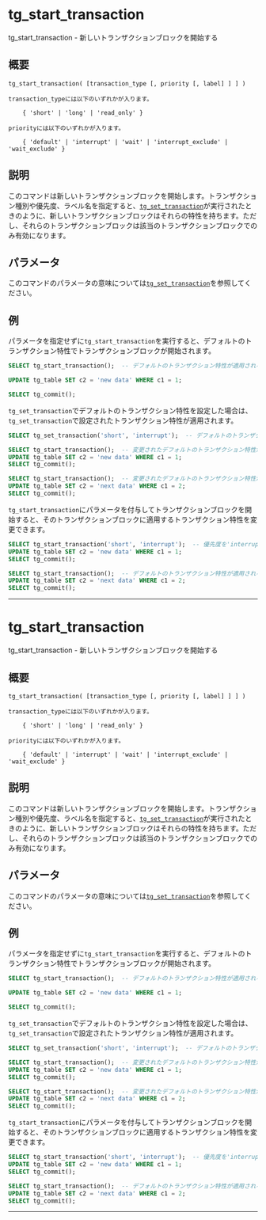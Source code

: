 # tg_start_transaction

tg_start_transaction - 新しいトランザクションブロックを開始する

## 概要

```
tg_start_transaction( [transaction_type [, priority [, label] ] ] )

transaction_typeには以下のいずれかが入ります。

    { 'short' | 'long' | 'read_only' }

priorityには以下のいずれかが入ります。

    { 'default' | 'interrupt' | 'wait' | 'interrupt_exclude' | 'wait_exclude' }
```

## 説明

このコマンドは新しいトランザクションブロックを開始します。トランザクション種別や優先度、ラベル名を指定すると、[`tg_set_transaction`](./tg_set_transaction.md)が実行されたときのように、新しいトランザクションブロックはそれらの特性を持ちます。ただし、それらのトランザクションブロックは該当のトランザクションブロックでのみ有効になります。

## パラメータ

このコマンドのパラメータの意味については[`tg_set_transaction`](./tg_set_transaction.md)を参照してください。

## 例

パラメータを指定せずに`tg_start_transaction`を実行すると、デフォルトのトランザクション特性でトランザクションブロックが開始されます。

```sql
SELECT tg_start_transaction();  -- デフォルトのトランザクション特性が適用される

UPDATE tg_table SET c2 = 'new data' WHERE c1 = 1;

SELECT tg_commit();
```

`tg_set_transaction`でデフォルトのトランザクション特性を設定した場合は、`tg_set_transaction`で設定されたトランザクション特性が適用されます。

```sql
SELECT tg_set_transaction('short', 'interrupt');  -- デフォルトのトランザクション特性を変更する

SELECT tg_start_transaction();  -- 変更されたデフォルトのトランザクション特性が適用される（優先度は'interrupt'）
UPDATE tg_table SET c2 = 'new data' WHERE c1 = 1;
SELECT tg_commit();

SELECT tg_start_transaction();  -- 変更されたデフォルトのトランザクション特性が適用される（優先度は'interrupt'）
UPDATE tg_table SET c2 = 'next data' WHERE c1 = 2;
SELECT tg_commit();
```

`tg_start_transaction`にパラメータを付与してトランザクションブロックを開始すると、そのトランザクションブロックに適用するトランザクション特性を変更できます。

```sql
SELECT tg_start_transaction('short', 'interrupt');  -- 優先度を'interrupt'に変更
UPDATE tg_table SET c2 = 'new data' WHERE c1 = 1;
SELECT tg_commit();

SELECT tg_start_transaction();  -- デフォルトのトランザクション特性が適用される（優先度は'default'）
UPDATE tg_table SET c2 = 'next data' WHERE c1 = 2;
SELECT tg_commit();
```

---
# tg_start_transaction

tg_start_transaction - 新しいトランザクションブロックを開始する

## 概要

```
tg_start_transaction( [transaction_type [, priority [, label] ] ] )

transaction_typeには以下のいずれかが入ります。

    { 'short' | 'long' | 'read_only' }

priorityには以下のいずれかが入ります。

    { 'default' | 'interrupt' | 'wait' | 'interrupt_exclude' | 'wait_exclude' }
```

## 説明

このコマンドは新しいトランザクションブロックを開始します。トランザクション種別や優先度、ラベル名を指定すると、[`tg_set_transaction`](./tg_set_transaction.md)が実行されたときのように、新しいトランザクションブロックはそれらの特性を持ちます。ただし、それらのトランザクションブロックは該当のトランザクションブロックでのみ有効になります。

## パラメータ

このコマンドのパラメータの意味については[`tg_set_transaction`](./tg_set_transaction.md)を参照してください。

## 例

パラメータを指定せずに`tg_start_transaction`を実行すると、デフォルトのトランザクション特性でトランザクションブロックが開始されます。

```sql
SELECT tg_start_transaction();  -- デフォルトのトランザクション特性が適用される

UPDATE tg_table SET c2 = 'new data' WHERE c1 = 1;

SELECT tg_commit();
```

`tg_set_transaction`でデフォルトのトランザクション特性を設定した場合は、`tg_set_transaction`で設定されたトランザクション特性が適用されます。

```sql
SELECT tg_set_transaction('short', 'interrupt');  -- デフォルトのトランザクション特性を変更する

SELECT tg_start_transaction();  -- 変更されたデフォルトのトランザクション特性が適用される（優先度は'interrupt'）
UPDATE tg_table SET c2 = 'new data' WHERE c1 = 1;
SELECT tg_commit();

SELECT tg_start_transaction();  -- 変更されたデフォルトのトランザクション特性が適用される（優先度は'interrupt'）
UPDATE tg_table SET c2 = 'next data' WHERE c1 = 2;
SELECT tg_commit();
```

`tg_start_transaction`にパラメータを付与してトランザクションブロックを開始すると、そのトランザクションブロックに適用するトランザクション特性を変更できます。

```sql
SELECT tg_start_transaction('short', 'interrupt');  -- 優先度を'interrupt'に変更
UPDATE tg_table SET c2 = 'new data' WHERE c1 = 1;
SELECT tg_commit();

SELECT tg_start_transaction();  -- デフォルトのトランザクション特性が適用される（優先度は'default'）
UPDATE tg_table SET c2 = 'next data' WHERE c1 = 2;
SELECT tg_commit();
```

---
